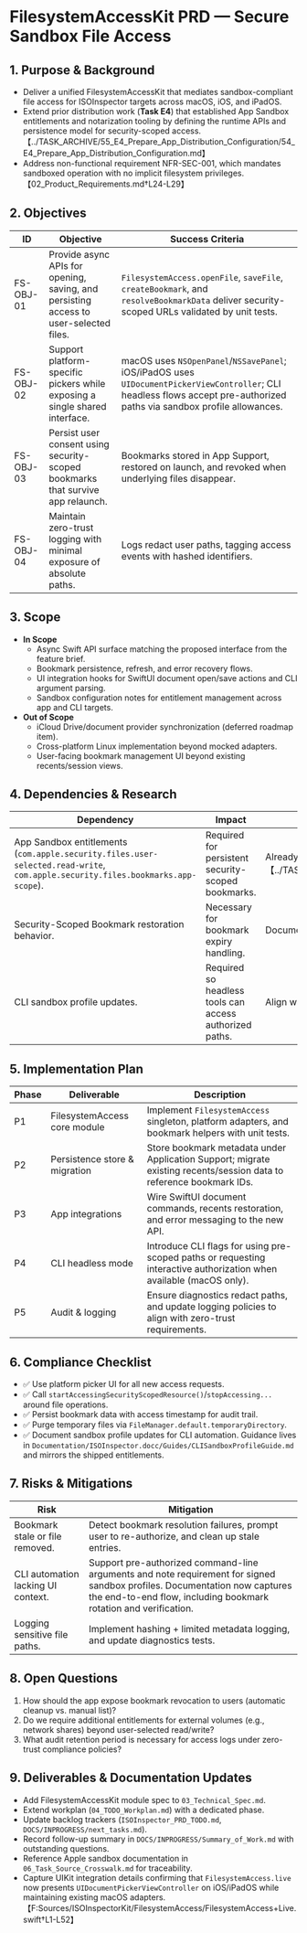 # FilesystemAccessKit PRD — Secure Sandbox File Access

## 1. Purpose & Background
- Deliver a unified FilesystemAccessKit that mediates sandbox-compliant file access for ISOInspector targets across macOS, iOS, and iPadOS.
- Extend prior distribution work (**Task E4**) that established App Sandbox entitlements and notarization tooling by defining the runtime APIs and persistence model for security-scoped access.【../TASK_ARCHIVE/55_E4_Prepare_App_Distribution_Configuration/54_E4_Prepare_App_Distribution_Configuration.md】
- Address non-functional requirement NFR-SEC-001, which mandates sandboxed operation with no implicit filesystem privileges.【02_Product_Requirements.md†L24-L29】

## 2. Objectives
| ID | Objective | Success Criteria |
|----|-----------|------------------|
| FS-OBJ-01 | Provide async APIs for opening, saving, and persisting access to user-selected files. | `FilesystemAccess.openFile`, `saveFile`, `createBookmark`, and `resolveBookmarkData` deliver security-scoped URLs validated by unit tests. |
| FS-OBJ-02 | Support platform-specific pickers while exposing a single shared interface. | macOS uses `NSOpenPanel`/`NSSavePanel`; iOS/iPadOS uses `UIDocumentPickerViewController`; CLI headless flows accept pre-authorized paths via sandbox profile allowances. |
| FS-OBJ-03 | Persist user consent using security-scoped bookmarks that survive app relaunch. | Bookmarks stored in App Support, restored on launch, and revoked when underlying files disappear. |
| FS-OBJ-04 | Maintain zero-trust logging with minimal exposure of absolute paths. | Logs redact user paths, tagging access events with hashed identifiers. |

## 3. Scope
- **In Scope**
  - Async Swift API surface matching the proposed interface from the feature brief.
  - Bookmark persistence, refresh, and error recovery flows.
  - UI integration hooks for SwiftUI document open/save actions and CLI argument parsing.
  - Sandbox configuration notes for entitlement management across app and CLI targets.
- **Out of Scope**
  - iCloud Drive/document provider synchronization (deferred roadmap item).
  - Cross-platform Linux implementation beyond mocked adapters.
  - User-facing bookmark management UI beyond existing recents/session views.

## 4. Dependencies & Research
| Dependency | Impact | Notes |
|------------|--------|-------|
| App Sandbox entitlements (`com.apple.security.files.user-selected.read-write`, `com.apple.security.files.bookmarks.app-scope`). | Required for persistent security-scoped bookmarks. | Already provisioned via Task E4 distribution deliverables; verify profiles remain current.【../TASK_ARCHIVE/55_E4_Prepare_App_Distribution_Configuration/54_E4_Prepare_App_Distribution_Configuration.md】 |
| Security-Scoped Bookmark restoration behavior. | Necessary for bookmark expiry handling. | Document testing guidance; capture Apple docs references (Security Scoped Bookmarks, UIDocumentPicker). |
| CLI sandbox profile updates. | Required so headless tools can access authorized paths. | Align with packaging tasks tracked in `DOCS/INPROGRESS/next_tasks.md`. |

## 5. Implementation Plan
| Phase | Deliverable | Description |
|-------|-------------|-------------|
| P1 | FilesystemAccess core module | Implement `FilesystemAccess` singleton, platform adapters, and bookmark helpers with unit tests. |
| P2 | Persistence store & migration | Store bookmark metadata under Application Support; migrate existing recents/session data to reference bookmark IDs. |
| P3 | App integrations | Wire SwiftUI document commands, recents restoration, and error messaging to the new API. |
| P4 | CLI headless mode | Introduce CLI flags for using pre-scoped paths or requesting interactive authorization when available (macOS only). |
| P5 | Audit & logging | Ensure diagnostics redact paths, and update logging policies to align with zero-trust requirements. |

## 6. Compliance Checklist
- ✅ Use platform picker UI for all new access requests.
- ✅ Call `startAccessingSecurityScopedResource()`/`stopAccessing...` around file operations.
- ✅ Persist bookmark data with access timestamp for audit trail.
- ✅ Purge temporary files via `FileManager.default.temporaryDirectory`.
- ✅ Document sandbox profile updates for CLI automation. Guidance lives in `Documentation/ISOInspector.docc/Guides/CLISandboxProfileGuide.md` and mirrors the shipped entitlements.

## 7. Risks & Mitigations
| Risk | Mitigation |
|------|------------|
| Bookmark stale or file removed. | Detect bookmark resolution failures, prompt user to re-authorize, and clean up stale entries. |
| CLI automation lacking UI context. | Support pre-authorized command-line arguments and note requirement for signed sandbox profiles. Documentation now captures the end-to-end flow, including bookmark rotation and verification. |
| Logging sensitive file paths. | Implement hashing + limited metadata logging, and update diagnostics tests. |

## 8. Open Questions
1. How should the app expose bookmark revocation to users (automatic cleanup vs. manual list)?
2. Do we require additional entitlements for external volumes (e.g., network shares) beyond user-selected read/write?
3. What audit retention period is necessary for access logs under zero-trust compliance policies?

## 9. Deliverables & Documentation Updates
- Add FilesystemAccessKit module spec to `03_Technical_Spec.md`.
- Extend workplan (`04_TODO_Workplan.md`) with a dedicated phase.
- Update backlog trackers (`ISOInspector_PRD_TODO.md`, `DOCS/INPROGRESS/next_tasks.md`).
- Record follow-up summary in `DOCS/INPROGRESS/Summary_of_Work.md` with outstanding questions.
- Reference Apple sandbox documentation in `06_Task_Source_Crosswalk.md` for traceability.
- Capture UIKit integration details confirming that `FilesystemAccess.live` now presents `UIDocumentPickerViewController` on iOS/iPadOS while maintaining existing macOS adapters.【F:Sources/ISOInspectorKit/FilesystemAccess/FilesystemAccess+Live.swift†L1-L52】
